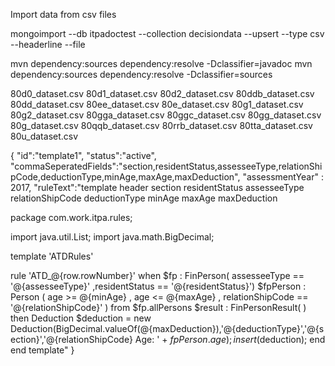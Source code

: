 
Import data from csv files

mongoimport --db itpadoctest --collection decisiondata --upsert --type csv --headerline --file <CSVFile>

mvn dependency:sources dependency:resolve -Dclassifier=javadoc
mvn dependency:sources dependency:resolve -Dclassifier=sources


80d0_dataset.csv
80d1_dataset.csv
80d2_dataset.csv
80ddb_dataset.csv
80dd_dataset.csv
80ee_dataset.csv
80e_dataset.csv
80g1_dataset.csv
80g2_dataset.csv
80gga_dataset.csv
80ggc_dataset.csv
80gg_dataset.csv
80g_dataset.csv
80qqb_dataset.csv
80rrb_dataset.csv
80tta_dataset.csv
80u_dataset.csv

{
	"id":"template1",
		"status":"active",
	"commaSeperatedFields":"section,residentStatus,assesseeType,relationShipCode,deductionType,minAge,maxAge,maxDeduction",
	"assessmentYear" : 2017,
	"ruleText":"template header
section
residentStatus
assesseeType
relationShipCode
deductionType
minAge
maxAge
maxDeduction

package com.work.itpa.rules;

import java.util.List;
import java.math.BigDecimal;

template 'ATDRules'

rule 'ATD_@{row.rowNumber}'
    when
        $fp : FinPerson( assesseeType == '@{assesseeType}' ,residentStatus == '@{residentStatus}')
        $fpPerson :  Person   (	age  >= @{minAge} , age  <= @{maxAge} ,	relationShipCode == '@{relationShipCode}'  ) from $fp.allPersons 
        $result : FinPersonResult( )
    then
    	Deduction $deduction = new Deduction(BigDecimal.valueOf(@{maxDeduction}),'@{deductionType}','@{section}','@{relationShipCode}  Age: ' + $fpPerson.age  );
    	insert($deduction);
end
end template"
}
